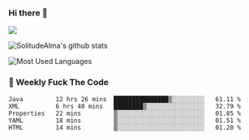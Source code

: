 ### Hi there 👋
<p>
  <a href="https://count.getloli.com/"><img src="https://count.getloli.com/get/@:solitudealma"></a>
</p>

![SolitudeAlma's github stats](https://github-readme-stats.vercel.app/api?username=solitudealma&show_icons=true&theme=radical)

![Most Used Languages](https://github-readme-stats.vercel.app/api/top-langs/?username=solitudealma&layout=compact&hide_border=true&theme=dark)
<!-- ![visitors](https://visitor-badge.glitch.me/badge?page_id=solitudealma.solitudealma.id) -->


### :dart: Weekly Fuck The Code

<!--START_SECTION:waka-->
```text
Java         12 hrs 26 mins  ███████████████▒░░░░░░░░░   61.11 % 
XML          6 hrs 40 mins   ████████▒░░░░░░░░░░░░░░░░   32.79 % 
Properties   22 mins         ▒░░░░░░░░░░░░░░░░░░░░░░░░   01.85 % 
YAML         18 mins         ▒░░░░░░░░░░░░░░░░░░░░░░░░   01.51 % 
HTML         14 mins         ▒░░░░░░░░░░░░░░░░░░░░░░░░   01.20 % 
```
<!--END_SECTION:waka-->
